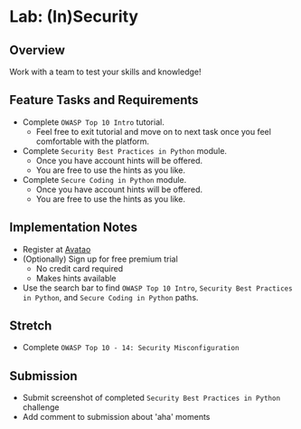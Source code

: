 # Lab: (In)Security

## Overview

Work with a team to test your skills and knowledge!

## Feature Tasks and Requirements

- Complete `OWASP Top 10 Intro` tutorial.
  - Feel free to exit tutorial and move on to next task once you feel comfortable with the platform.
- Complete `Security Best Practices in Python` module.
  - Once you have account hints will be offered.
  - You are free to use the hints as you like.
- Complete `Secure Coding in Python` module.
  - Once you have account hints will be offered.
  - You are free to use the hints as you like.

## Implementation Notes

- Register at [Avatao](https://platform.avatao.com)
- (Optionally) Sign up for free premium trial
  - No credit card required
  - Makes hints available
- Use the search bar to find `OWASP Top 10 Intro`, `Security Best Practices in Python`,  and `Secure Coding in Python` paths.

## Stretch

- Complete `OWASP Top 10 - 14: Security Misconfiguration`

## Submission

- Submit screenshot of completed `Security Best Practices in Python` challenge
- Add comment to submission about 'aha' moments
